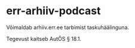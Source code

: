 # err-arhiiv-podcast

Võimaldab arhiiv.err.ee tarbimist taskuhäälinguna.

Tegevust kaitseb AutÕS § 18.1.

